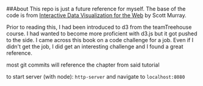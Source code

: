 ##About
This repo is just a future reference for myself.  The base of the code is from [Interactive Data Visualization for the Web](http://alignedleft.com/tutorials/d3/) by Scott Murray.

Prior to reading this, I had been introduced to d3 from the teamTreehouse course.  I had wanted to become more proficient with d3.js but it got pushed to the side.  I came across this book on a code challenge for a job.  Even if I didn't get the job, I did get an interesting challenge and I found a great reference.

most git commits will reference the chapter from said tutorial

to start server (with node): `http-server` and navigate to `localhost:8080`

